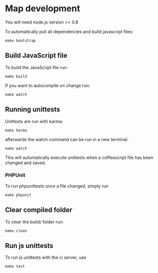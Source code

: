 # Map development

You will need node.js version >= 0.8

To automatically pull all dependencies and build javascript files:

	make bootstrap


## Build JavaScript file

To build the JavaScript file run:

	make build

If you want to autocompile on change run:

	make watch

## Running unittests
Unittests are run with karma:

	make karma

afterwards the watch command can be run in a new terminal:

	make watch

This will automatically execute unittests when a coffeescript file has been changed and saved.

### PHPUnit
To run phpunittests once a file changed, simply run

    make phpunit

## Clear compiled folder
To clear the build/ folder run:

    make clean

## Run js unittests
To run js unittests with the ci server, use

	make test
